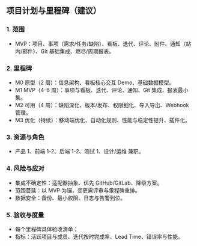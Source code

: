 ## 项目计划与里程碑（建议）

### 1. 范围
- MVP：项目、事项（需求/任务/缺陷）、看板、迭代、评论、附件、通知（站内/邮件）、Git 基础集成、燃尽/周期报表。

### 2. 里程碑
- M0 原型（2 周）：信息架构、看板核心交互 Demo、基础数据模型。
- M1 MVP（4-6 周）：事项与看板、迭代、评论、通知、Git 集成、报表最小集。
- M2 可用（4 周）：缺陷深化、版本/发布、权限细化、导入导出、Webhook 管理。
- M3 优化（持续）：移动端优化、自动化规则、性能与稳定性提升、插件化。

### 3. 资源与角色
- 产品 1、前端 1-2、后端 1-2、测试 1、设计/运维 兼职。

### 4. 风险与应对
- 集成不确定性：适配器抽象、优先 GitHub/GitLab、降级方案。
- 范围蔓延：以 MVP 为锚，变更需评审与里程碑重排。
- 数据安全：备份、最小权限、日志与告警到位。

### 5. 验收与度量
- 每个里程碑具体验收清单；
- 指标：活跃项目与成员、迭代按时完成率、Lead Time、错误率与性能。



